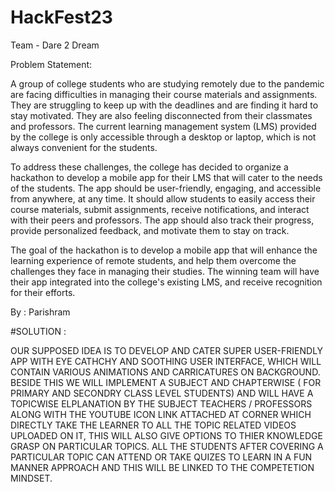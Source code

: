 # HackFest23

Team - Dare 2 Dream

Problem Statement:

A group of college students who are studying remotely due to the pandemic are facing difficulties in managing their course materials and assignments. They are struggling
to keep up with the deadlines and are finding it hard to stay motivated. They are also feeling disconnected from their classmates and professors. The current learning
management system (LMS) provided by the college is only accessible through a desktop or laptop, which is not always convenient for the students.

To address these challenges, the college has decided to organize a hackathon to develop a mobile app for their LMS that will cater to the needs of the students. The app 
should be user-friendly, engaging, and accessible from anywhere, at any time. It should allow students to easily access their course materials, submit assignments,
receive notifications, and interact with their peers and professors. The app should also track their progress, provide personalized feedback, and motivate them to stay
on track.

The goal of the hackathon is to develop a mobile app that will enhance the learning experience of remote students, and help them overcome the challenges they face in
managing their studies. The winning team will have their app integrated into the college's existing LMS, and receive recognition for their efforts.

By : Parishram 



#SOLUTION :

OUR SUPPOSED IDEA IS TO DEVELOP AND CATER SUPER USER-FRIENDLY APP WITH EYE CATHCHY AND SOOTHING USER INTERFACE, WHICH WILL CONTAIN 
VARIOUS ANIMATIONS AND CARRICATURES ON BACKGROUND. 
BESIDE THIS WE WILL IMPLEMENT A SUBJECT AND CHAPTERWISE ( FOR PRIMARY AND SECONDRY CLASS LEVEL STUDENTS) AND WILL HAVE A TOPICWISE 
ELPLANATION BY THE SUBJECT TEACHERS / PROFESSORS ALONG WITH THE YOUTUBE ICON LINK ATTACHED AT CORNER WHICH DIRECTLY TAKE THE LEARNER 
TO ALL THE TOPIC RELATED VIDEOS UPLOADED ON IT, THIS WILL ALSO GIVE OPTIONS TO THIER KNOWLEDGE GRASP ON PARTICULAR TOPICS. 
ALL THE STUDENTS AFTER COVERING A PARTICULAR TOPIC CAN ATTEND OR TAKE QUIZES TO LEARN IN A FUN MANNER APPROACH AND THIS WILL BE LINKED TO THE COMPETETION MINDSET.


